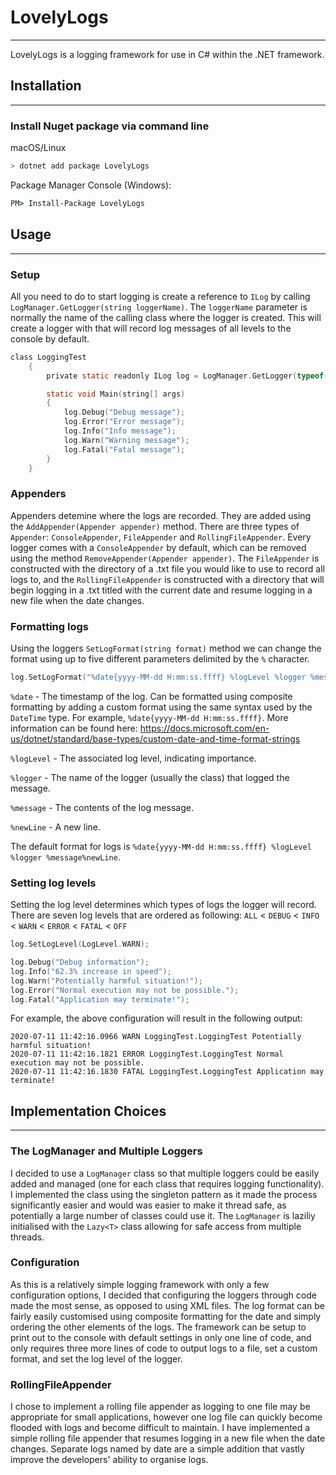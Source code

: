 # LovelyLogs
---
LovelyLogs is a logging framework for use in C# within the .NET framework.

## Installation
---
### Install Nuget package via command line

macOS/Linux

```bash
> dotnet add package LovelyLogs
```

Package Manager Console (Windows):

```cmd
PM> Install-Package LovelyLogs
```

## Usage
---
### Setup

All you need to do to start logging is create a reference to `ILog` by calling `LogManager.GetLogger(string loggerName)`. The `loggerName` parameter is normally the name of the calling class where the logger is created. This will create a logger with that will record log messages of all levels to the console by default.
```c
class LoggingTest
    {
        private static readonly ILog log = LogManager.GetLogger(typeof(LoggingTest).ToString());

        static void Main(string[] args)
        {
            log.Debug("Debug message");
            log.Error("Error message");
            log.Info("Info message");
            log.Warn("Warning message");
            log.Fatal("Fatal message");
        }
    }
```

### Appenders

Appenders detemine where the logs are recorded. They are added using the `AddAppender(Appender appender)` method. There are three types of `Appender`: `ConsoleAppender`, `FileAppender` and `RollingFileAppender`. Every logger comes with a `ConsoleAppender` by default, which can be removed using the method `RemoveAppender(Appender appender)`. The `FileAppender` is constructed with the directory of a .txt file you would like to use to record all logs to, and the `RollingFileAppender` is constructed with a directory that will begin logging in a .txt titled with the current date and resume logging in a new file when the date changes.

### Formatting logs

Using the loggers `SetLogFormat(string format)` method we can change the format using up to five different parameters delimited by the `%` character.

```c
log.SetLogFormat("%date{yyyy-MM-dd H:mm:ss.ffff} %logLevel %logger %message%newLine");
```

`%date` - The timestamp of the log. Can be formatted using composite formatting by adding a custom format using the same syntax used by the `DateTime` type. For example, `%date{yyyy-MM-dd H:mm:ss.ffff}`. More information can be found here: https://docs.microsoft.com/en-us/dotnet/standard/base-types/custom-date-and-time-format-strings

`%logLevel` - The associated log level, indicating importance.

`%logger` - The name of the logger (usually the class) that logged the message.

`%message` - The contents of the log message.

`%newLine` - A new line.

The default format for logs is `%date{yyyy-MM-dd H:mm:ss.ffff} %logLevel %logger %message%newLine`.

### Setting log levels

Setting the log level determines which types of logs the logger will record. There are seven log levels that are ordered as following:
`ALL` < `DEBUG` < `INFO` < `WARN` < `ERROR` < `FATAL` < `OFF` 

```c
log.SetLogLevel(LogLevel.WARN);

log.Debug("Debug information");
log.Info("62.3% increase in speed");
log.Warn("Potentially harmful situation!");
log.Error("Normal execution may not be possible.");
log.Fatal("Application may terminate!");
```

For example, the above configuration will result in the following output:
```
2020-07-11 11:42:16.0966 WARN LoggingTest.LoggingTest Potentially harmful situation!
2020-07-11 11:42:16.1821 ERROR LoggingTest.LoggingTest Normal execution may not be possible. 
2020-07-11 11:42:16.1830 FATAL LoggingTest.LoggingTest Application may terminate!
```


## Implementation Choices
---
### The LogManager and Multiple Loggers
I decided to use a `LogManager` class so that multiple loggers could be easily added and managed (one for each class that requires logging functionality). I implemented the class using the singleton pattern as it made the process significantly easier and would was easier to make it thread safe, as potentially a large number of classes could use it. The `LogManager` is laziliy initialised with the `Lazy<T>` class allowing for safe access from multiple threads.


### Configuration

As this is a relatively simple logging framework with only a few configuration options, I decided that configuring the loggers through code made the most sense, as opposed to using XML files. The log format can be fairly easily customised using composite formatting for the date and simply ordering the other elements of the logs. The framework can be setup to print out to the console with default settings in only one line of code, and only requires three more lines of code to output logs to a file, set a custom format, and set the log level of the logger.

### RollingFileAppender

I chose to implement a rolling file appender as logging to one file may be appropriate for small applications, however one log file can quickly become flooded with logs and become difficult to maintain. I have implemented a simple rolling file appender that resumes logging in a new file when the date changes. Separate logs named by date are a simple addition that vastly improve the developers' ability to organise logs.


